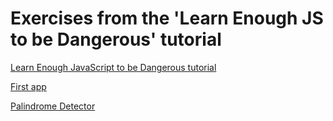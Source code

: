 # Exercises from the 'Learn Enough JS to be Dangerous' tutorial

[Learn Enough JavaScript to be Dangerous tutorial](https://www.learnenough.com/javascript)

[First app](https://ikass.github.io/learn-enough-js-tutorial/)

[Palindrome Detector](https://ikass.github.io/learn-enough-js-tutorial/palindrome.html)